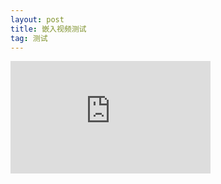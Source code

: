 ```yaml
---
layout: post
title: 嵌入视频测试
tag: 测试
---
```


<iframe src="https://onedrive.live.com/embed?cid=68ACE52B84886F39&resid=68ACE52B84886F39%21401501&authkey=AKHm5-vTDSfbTbM" width="320" height="180" frameborder="0" scrolling="no" allowfullscreen></iframe>
